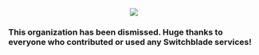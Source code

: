 <div align="center">
  <img src="https://i.imgur.com/nqS4KMF.png"><br>
  </div>

### This organization has been dismissed. Huge thanks to everyone who contributed or used any Switchblade services!
